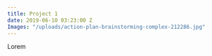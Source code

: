 ```yaml
---
title: Project 1
date: 2019-06-10 03:23:00 Z
Images: "/uploads/action-plan-brainstorming-complex-212286.jpg"
---
```


Lorem